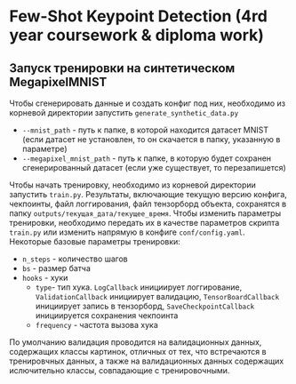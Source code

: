 # Few-Shot Keypoint Detection (4rd year coursework & diploma work)
## Запуск тренировки на синтетическом MegapixelMNIST
Чтобы сгенерировать данные и создать конфиг под них, необходимо из корневой директории запустить `generate_synthetic_data.py`
* `--mnist_path` - путь к папке, в которой находится датасет MNIST (если датасет не установлен, то он скачается в папку, указанную в параметре)
* `--megapixel_mnist_path` - путь к папке, в которую будет сохранен сгенерированный датасет (если уже существует, то перезапишется)

Чтобы начать тренировку, необходимо из корневой директории запустить `train.py`. Результаты, включающие текущую версию конфига, чекпоинты, файл логгирования, файл тензорборд объекта, сохранятся в папку `outputs/текущая_дата/текущее_время`.
Чтобы изменить параметры тренировки, необходимо передать их в качестве параметров скрипта `train.py` или изменить напрямую в конфиге `conf/config.yaml`.  
Некоторые базовые параметры тренировки:
* `n_steps` - количество шагов 
* `bs` - размер батча
* `hooks` - хуки
    * `type`- тип хука. `LogCallback` инициирует логгирование, `ValidationCallback` инициирует валидацию, `TensorBoardCallback` инициирует запись в тензорборд, `SaveCheckpointCallback` инициируется сохранения чекпоинта
    * `frequency` - частота вызова хука

По умолчанию валидация проводится на валидационных данных, содержащих классы картинок, отличных от тех, что встречаются
в тренировчных данных, а также на валидационных данных содержащих ислючительно классы, совпадающие с тренировочными.
 